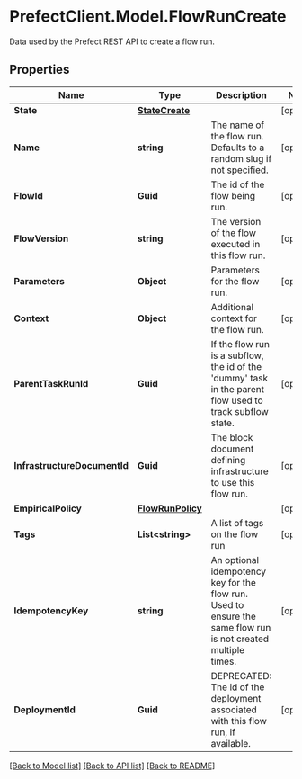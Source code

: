 # PrefectClient.Model.FlowRunCreate
Data used by the Prefect REST API to create a flow run.

## Properties

Name | Type | Description | Notes
------------ | ------------- | ------------- | -------------
**State** | [**StateCreate**](StateCreate.md) |  | [optional] 
**Name** | **string** | The name of the flow run. Defaults to a random slug if not specified. | [optional] 
**FlowId** | **Guid** | The id of the flow being run. | [optional] 
**FlowVersion** | **string** | The version of the flow executed in this flow run. | [optional] 
**Parameters** | **Object** | Parameters for the flow run. | [optional] 
**Context** | **Object** | Additional context for the flow run. | [optional] 
**ParentTaskRunId** | **Guid** | If the flow run is a subflow, the id of the &#39;dummy&#39; task in the parent flow used to track subflow state. | [optional] 
**InfrastructureDocumentId** | **Guid** | The block document defining infrastructure to use this flow run. | [optional] 
**EmpiricalPolicy** | [**FlowRunPolicy**](FlowRunPolicy.md) |  | [optional] 
**Tags** | **List&lt;string&gt;** | A list of tags on the flow run | [optional] 
**IdempotencyKey** | **string** | An optional idempotency key for the flow run. Used to ensure the same flow run is not created multiple times. | [optional] 
**DeploymentId** | **Guid** | DEPRECATED: The id of the deployment associated with this flow run, if available. | [optional] 

[[Back to Model list]](../README.md#documentation-for-models) [[Back to API list]](../README.md#documentation-for-api-endpoints) [[Back to README]](../README.md)

